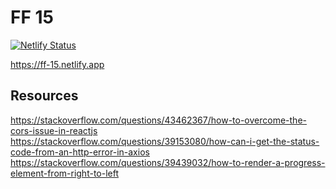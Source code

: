 # FF 15

[![Netlify Status](https://api.netlify.com/api/v1/badges/55b52bf0-3b60-4dcd-8aa5-d5ab7e121e39/deploy-status)](https://app.netlify.com/sites/ff-15/deploys)

https://ff-15.netlify.app

## Resources
https://stackoverflow.com/questions/43462367/how-to-overcome-the-cors-issue-in-reactjs  
https://stackoverflow.com/questions/39153080/how-can-i-get-the-status-code-from-an-http-error-in-axios
https://stackoverflow.com/questions/39439032/how-to-render-a-progress-element-from-right-to-left

